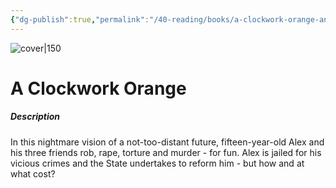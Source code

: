 ```yaml
---
{"dg-publish":true,"permalink":"/40-reading/books/a-clockwork-orange-anthony-burgess/","title":"A Clockwork Orange"}
---
```



![cover|150](http://books.google.com/books/content?id=qUI8pbpCNJUC&printsec=frontcover&img=1&zoom=1&edge=curl&source=gbs_api)

# A Clockwork Orange
##### Description
In this nightmare vision of a not-too-distant future, fifteen-year-old Alex and his three friends rob, rape, torture and murder - for fun. Alex is jailed for his vicious crimes and the State undertakes to reform him - but how and at what cost?